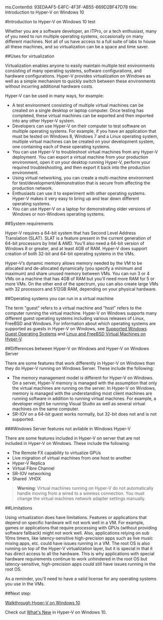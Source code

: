 ms.ContentId: 93EDAAF5-E4FC-4F3F-AB55-669D2BF47D78
title: Introduction to Hyper-V on Windows 10

#Introduction to Hyper-V on Windows 10 test

Whether you are a software developer, an ITPro, or a tech enthusiast, many of you need to run multiple operating systems, occasionally on many different machines.
Not all of us have access to a full suite of labs to house all these machines, and so virtualization can be a space and time saver.

##Uses for virtualization

Virtualization enables anyone to easily maintain multiple test environments consisting of many operating systems, software configurations, and hardware configurations.
Hyper-V provides virtualization on Windows as well as a simple mechanism to quickly switch between these environments without incurring additional hardware costs.

Hyper-V can be used in many ways, for example:

*   A test environment consisting of multiple virtual machines can be created on a single desktop or laptop computer.
    Once testing has completed, these virtual machines can be exported and then imported into any other Hyper-V system.
*   Developers can use Hyper-V on their computer to test software on multiple operating systems.
    For example, if you have an application that must be tested on Windows 8, Windows 7 and a Linux operating system, multiple virtual machines can be created on your development system, one containing each of these operating systems.
*   You can use Hyper-V to troubleshoot virtual machines from any Hyper-V deployment.
    You can export a virtual machine from your production environment, open it on your desktop running Hyper-V, perform your required troubleshooting, and then export it back into the production environment.
*   Using virtual networking, you can create a multi-machine environment for test/development/demonstration that is secure from affecting the production network.
*   Enthusiasts can use it to experiment with other operating systems.
    Hyper-V makes it very easy to bring up and tear down different operating systems.
*   You can use Hyper-V on a laptop for demonstrating older versions of Windows or non-Windows operating systems.

##System requirements

Hyper-V requires a 64-bit system that has Second Level Address Translation (SLAT). SLAT is a feature present in the current generation of 64-bit processors by Intel & AMD. You’ll also need a 64-bit version of Windows 8 or greater, and at least 4GB of RAM. Hyper-V does support creation of both 32-bit and 64-bit operating systems in the VMs.

Hyper-V’s dynamic memory allows memory needed by the VM to be allocated and de-allocated dynamically (you specify a minimum and maximum) and share unused memory between VMs.
You can run 3 or 4 VMs on a machine that has 4GB of RAM but you'll need more RAM for 5 or more VMs.
On the other end of the spectrum, you can also create large VMs with 32 processors and 512GB RAM, depending on your physical hardware.

##Operating systems you can run in a virtual machine

The term "guest" refers to a virtual machine and "host" refers to the computer running the virtual machine.
Hyper-V on Windows supports many different guest operating systems including various releases of Linux, FreeBSD and Windows.
For information about which operating systems are supported as guests in Hyper-V on Windows, see [Supported Windows Guest Operating Systems](supported_guest_os.md) and [Linux and FreeBSD Virtual Machines on Hyper-V](https://technet.microsoft.com/library/dn531030.aspx).

##Differences between Hyper-V on Windows and Hyper-V on Windows Server

There are some features that work differently in Hyper-V on Windows than they do Hyper-V running on Windows Server.
These include the following:

*   The memory management model is different for Hyper-V on Windows.
    On a server, Hyper-V memory is managed with the assumption that only the virtual machines are running on the server.
    In Hyper-V on Windows, memory is managed with the understanding most client machines are running software in addition to running virtual machines.
    For example, a developer might be running Visual Studio as well as several virtual machines on the same computer.
*   SR-IOV on a 64-bit guest works normally, but 32-bit does not and is not supported.

###Windows Server features not avilable in Windows Hyper-V

There are some features included in Hyper-V on server that are not included in Hyper-V on Windows.
These include the following:

*   The Remote FX capability to virtualize GPUs 
*   Live migration of virtual machines from one host to another
*   Hyper-V Replica
*   Virtual Fibre Channel
*   SR-IOV networking
*   Shared .VHDX

> **Warning**: Virtual machines running on Hyper-V do not automatically handle moving from a wired to a wireless connection.
> You must change the virtual machines network adapter settings manually.
> 

##Limitations

Using virtualization does have limitations.
Features or applications that depend on specific hardware will not work well in a VM.
For example, games or applications that require processing with GPUs (without providing software fallback) might not work well.
Also, applications relying on sub 10ms timers, like latency-sensitive high-precision apps such as live music mixing apps, etc. could have issues running in a VM.
The root OS is also running on top of the Hyper-V virtualization layer, but it is special in that it has direct access to all the hardware.
This is why applications with special hardware requirements continue to work unhindered in the root OS but latency-sensitive, high-precision apps could still have issues running in the root OS.

As a reminder, you'll need to have a valid license for any operating systems you use in the VMs.

##Next step:

[Walkthrough Hyper-V on Windows 10](..\quick_start\walkthrough.md)

Check out [What's New](whats_new.md) in Hyper-V on Windows 10.


